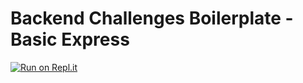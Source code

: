 # Backend Challenges Boilerplate - Basic Express
[![Run on Repl.it](https://repl.it/badge/github/davidtran641/boilerplate-express)](https://repl.it/github/davidtran641/boilerplate-express)
